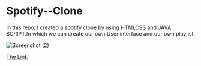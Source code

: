 # Spotify--Clone
In this repo, I created a spotify clone by using HTMl,CSS and JAVA SCRIPT.In which we can create our own User interface and our own play;ist.


![Screenshot (2)](https://user-images.githubusercontent.com/116082827/204100356-6d34310c-9255-4e76-9d1d-a87dcfebaeae.png)


[The Link](http://127.0.0.1:5501/index.html)

